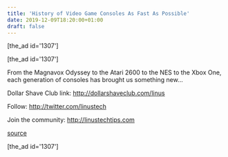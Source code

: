 ```yaml
---
title: 'History of Video Game Consoles As Fast As Possible'
date: 2019-12-09T18:20:00+01:00
draft: false
---
```


\[the\_ad id='1307'\]  
  
\[the\_ad id='1307'\]  
  
From the Magnavox Odyssey to the Atari 2600 to the NES to the Xbox One, each generation of consoles has brought us something new...  
  
Dollar Shave Club link: http://dollarshaveclub.com/linus  
  
Follow: http://twitter.com/linustech  
  
Join the community: http://linustechtips.com  
  
[source](https://www.youtube.com/watch?v=Mc9eYnXda0Y)  
  
\[the\_ad id='1307'\]
